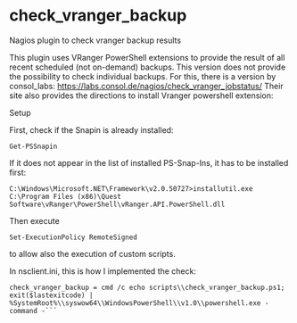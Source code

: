 # check_vranger_backup
Nagios plugin to check vranger backup results

This plugin uses VRanger PowerShell extensions to provide the result of all recent scheduled (not on-demand) backups.
This version does not provide the possibility to check individual backups.
For this, there is a version by consol_labs: https://labs.consol.de/nagios/check_vranger_jobstatus/
Their site also provides the directions to install Vranger powershell extension:

Setup

First, check if the Snapin is already installed:

`Get-PSSnapin`

If it does not appear in the list of installed PS-Snap-Ins, it has to be installed first:

`C:\Windows\Microsoft.NET\Framework\v2.0.50727>installutil.exe C:\Program Files (x86)\Quest Software\vRanger\PowerShell\vRanger.API.PowerShell.dll`

Then execute

`Set-ExecutionPolicy RemoteSigned`

to allow also the execution of custom scripts.

In nsclient.ini, this is how I implemented the check:

```[/settings/external scripts/scripts]
check_vranger_backup = cmd /c echo scripts\\check_vranger_backup.ps1; exit($lastexitcode) | %SystemRoot%\\syswow64\\WindowsPowerShell\\v1.0\\powershell.exe -command -```
